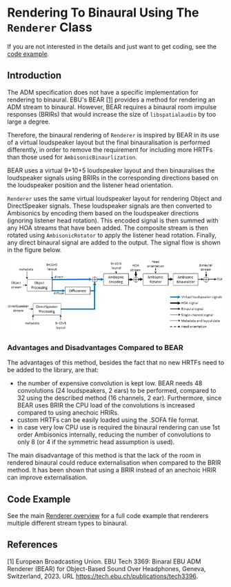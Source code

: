 # Rendering To Binaural Using The `Renderer` Class

If you are not interested in the details and just want to get coding, see the [code example](#code-example).

## Introduction

The ADM specification does not have a specific implementation for rendering to binaural. EBU's BEAR [[1]](#ref1) provides a method for rendering an ADM stream to binaural.
However, BEAR requires a  binaural room impulse responses (BRIRs) that would increase the size of `libspatialaudio` by too large a degree.

Therefore, the binaural rendering of `Renderer` is inspired by BEAR in its use of a virtual loudspeaker layout but the final binauralisation is performed differently, in order to remove the requirement for including more HRTFs than those used for `AmbisonicBinaurlization`.

BEAR uses a virtual 9+10+5 loudspeaker layout and then binauralises the loudspeaker signals using BRIRs in the corresponding directions based on the loudspeaker position and the listener head orientation.

`Renderer` uses the same virtual loudspeaker layout for rendering Object and DirectSpeaker signals.
These loudspeaker signals are then converted to Ambisonics by encoding them based on the loudspeaker directions (ignoring listener head rotation).
This encoded signal is then summed with any HOA streams that have been added.
The composite stream is then rotated using `AmbisonicRotator` to apply the listener head rotation.
Finally, any direct binaural signal are added to the output.
The signal flow is shown in the figure below.

![Image showing the signal flow of the ADM binaural renderer in libspatialaudio](images/AdmBinauralSignalFlow.png)

### Advantages and Disadvantages Compared to BEAR

The advantages of this method, besides the fact that no new HRTFs need to be added to the library, are that:

- the number of expensive convolution is kept low. BEAR needs 48 convolutions (24 loudspeakers, 2 ears) to be performed, compared to 32 using the described method (16 channels, 2 ear). Furthermore, since BEAR uses BRIR the CPU load of the convolutions is increased compared to using anechoic HRIRs.
- custom HRTFs can be easily loaded using the .SOFA file format.
- in case very low CPU use is required the binaural rendering can use 1st order Ambisonics internally, reducing the number of convolutions to only 8 (or 4 if the symmetric head assumption is used).

The main disadvantage of this method is that the lack of the room in rendered binaural could reduce externalisation when compared to the BRIR method. It has been shown that using a BRIR instead of an anechoic HRIR can improve externalisation.

## Code Example

See the main [Renderer overview](RendererOverview.md#code-example) for a full code example that renderers multiple different stream types to binaural.

## References

<a name="ref1">[1]</a> European Broadcasting Union. EBU Tech 3369: Binaral EBU ADM Renderer (BEAR) for Object-Based Sound Over Headphones, Geneva, Switzerland, 2023. URL <https://tech.ebu.ch/publications/tech3396>.
